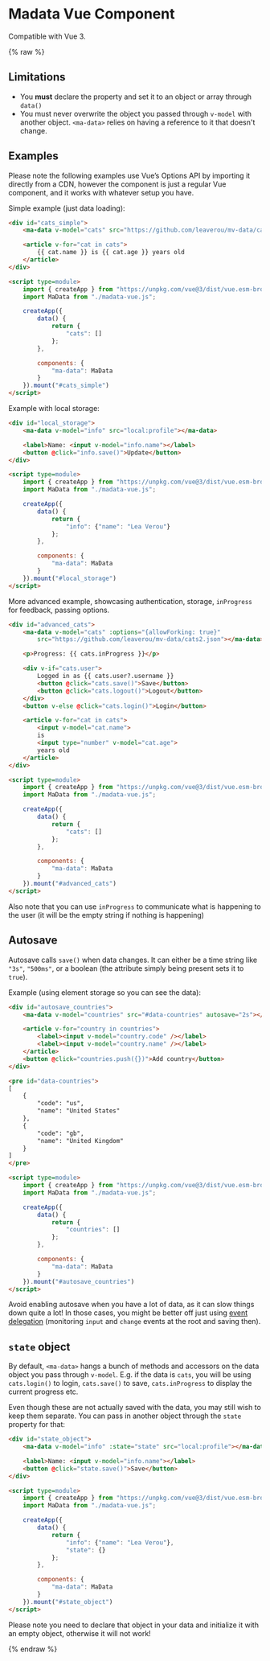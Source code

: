 # Madata Vue Component

Compatible with Vue 3.

{% raw %}

## Limitations

- You **must** declare the property and set it to an object or array through `data()`
- You must never overwrite the object you passed through `v-model` with another object.
`<ma-data>` relies on having a reference to it that doesn't change.

## Examples

Please note the following examples use Vue’s Options API by importing it directly from a CDN,
however the component is just a regular Vue component, and it works with whatever setup you have.

Simple example (just data loading):

```html
<div id="cats_simple">
	<ma-data v-model="cats" src="https://github.com/leaverou/mv-data/cats2.json"></ma-data>

	<article v-for="cat in cats">
		{{ cat.name }} is {{ cat.age }} years old
	</article>
</div>

<script type=module>
	import { createApp } from "https://unpkg.com/vue@3/dist/vue.esm-browser.js";
	import MaData from "./madata-vue.js";

	createApp({
		data() {
			return {
				"cats": []
			};
		},

		components: {
			"ma-data": MaData
		}
	}).mount("#cats_simple")
</script>
```

Example with local storage:

```html
<div id="local_storage">
	<ma-data v-model="info" src="local:profile"></ma-data>

	<label>Name: <input v-model="info.name"></label>
	<button @click="info.save()">Update</button>
</div>

<script type=module>
	import { createApp } from "https://unpkg.com/vue@3/dist/vue.esm-browser.js";
	import MaData from "./madata-vue.js";

	createApp({
		data() {
			return {
				"info": {"name": "Lea Verou"}
			};
		},

		components: {
			"ma-data": MaData
		}
	}).mount("#local_storage")
</script>
```

More advanced example, showcasing authentication, storage, `inProgress` for feedback, passing options.

```html
<div id="advanced_cats">
	<ma-data v-model="cats" :options="{allowForking: true}"
		src="https://github.com/leaverou/mv-data/cats2.json"></ma-data>

	<p>Progress: {{ cats.inProgress }}</p>

	<div v-if="cats.user">
		Logged in as {{ cats.user?.username }}
		<button @click="cats.save()">Save</button>
		<button @click="cats.logout()">Logout</button>
	</div>
	<button v-else @click="cats.login()">Login</button>

	<article v-for="cat in cats">
		<input v-model="cat.name">
		is
		<input type="number" v-model="cat.age">
		years old
	</article>
</div>

<script type=module>
	import { createApp } from "https://unpkg.com/vue@3/dist/vue.esm-browser.js";
	import MaData from "./madata-vue.js";

	createApp({
		data() {
			return {
				"cats": []
			};
		},

		components: {
			"ma-data": MaData
		}
	}).mount("#advanced_cats")
</script>
```

Also note that you can use `inProgress` to communicate what is happening to the user
(it will be the empty string if nothing is happening)

## Autosave

Autosave calls `save()` when data changes.
It can either be a time string like `"3s"`, `"500ms"`,
or a boolean (the attribute simply being present sets it to `true`).

Example (using element storage so you can see the data):

```html
<div id="autosave_countries">
	<ma-data v-model="countries" src="#data-countries" autosave="2s"></ma-data>

	<article v-for="country in countries">
		<label><input v-model="country.code" /></label>
		<label><input v-model="country.name" /></label>
	</article>
	<button @click="countries.push({})">Add country</button>
</div>

<pre id="data-countries">
[
	{
		"code": "us",
		"name": "United States"
	},
	{
		"code": "gb",
		"name": "United Kingdom"
	}
]
</pre>

<script type=module>
	import { createApp } from "https://unpkg.com/vue@3/dist/vue.esm-browser.js";
	import MaData from "./madata-vue.js";

	createApp({
		data() {
			return {
				"countries": []
			};
		},

		components: {
			"ma-data": MaData
		}
	}).mount("#autosave_countries")
</script>
```

Avoid enabling autosave when you have a lot of data, as it can slow things down quite a lot!
In those cases, you might be better off just using [event delegation](https://developer.mozilla.org/en-US/docs/Learn/JavaScript/Building_blocks/Events#event_delegation)
(monitoring `input` and `change` events at the root and saving then).

## `state` object

By default, `<ma-data>` hangs a bunch of methods and accessors on the data object you pass through `v-model`.
E.g. if the data is `cats`, you will be using `cats.login()` to login,
`cats.save()` to save, `cats.inProgress` to display the current progress etc.

Even though these are not actually saved with the data, you may still wish to keep them separate.
You can pass in another object through the `state` property for that:

```html
<div id="state_object">
	<ma-data v-model="info" :state="state" src="local:profile"></ma-data>

	<label>Name: <input v-model="info.name"></label>
	<button @click="state.save()">Save</button>
</div>

<script type=module>
	import { createApp } from "https://unpkg.com/vue@3/dist/vue.esm-browser.js";
	import MaData from "./madata-vue.js";

	createApp({
		data() {
			return {
				"info": {"name": "Lea Verou"},
				"state": {}
			};
		},

		components: {
			"ma-data": MaData
		}
	}).mount("#state_object")
</script>
```

Please note you need to declare that object in your data and initialize it with an empty object,
otherwise it will not work!

{% endraw %}
